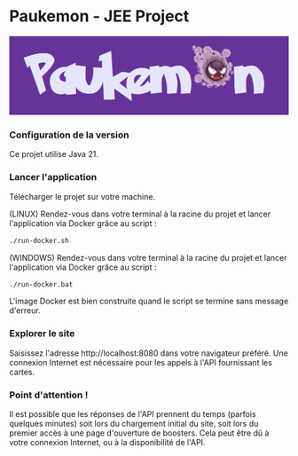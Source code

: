 # Paukemon - JEE Project

<img src="src\main\resources\static\logo.png"/>

### Configuration de la version

Ce projet utilise Java 21.


### Lancer l'application
Télécharger le projet sur votre machine.

(LINUX) Rendez-vous dans votre terminal à la racine du projet et lancer l'application via Docker grâce au script :
```bash
./run-docker.sh
```

(WINDOWS) Rendez-vous dans votre terminal à la racine du projet et lancer l'application via Docker grâce au script :
```bat
./run-docker.bat
```

L'image Docker est bien construite quand le script se termine sans message d'erreur.

### Explorer le site

Saisissez l'adresse http://localhost:8080 dans votre navigateur préféré. Une connexion Internet est nécessaire pour les appels à l'API fournissant les cartes.

### Point d'attention !

Il est possible que les réponses de l'API prennent du temps (parfois quelques minutes) soit lors du chargement initial du site, soit lors du premier accès à une page d'ouverture de boosters. Cela peut être dû à votre connexion Internet, ou à la disponibilité de l'API.
